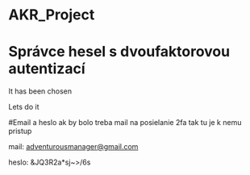 # AKR_Project

# Správce hesel s dvoufaktorovou autentizací

It has been chosen

Lets do it 

#Email a heslo 
ak by bolo treba mail na posielanie 2fa tak tu je k nemu pristup 

mail: adventurousmanager@gmail.com

heslo: &JQ3R2a*sj~\>/6s
